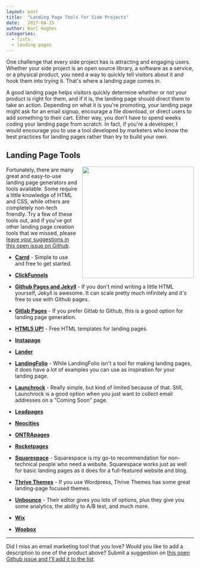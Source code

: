 ```yaml
---
layout: post
title:  "Landing Page Tools for Side Projects"
date:   2017-08-15
author: Karl Hughes
categories:
  - lists
  - landing pages
---
```


One challenge that every side project has is attracting and engaging users. Whether your side project is an open source library, a software as a service, or a physical product, you need a way to quickly tell visitors about it and hook them into trying it. That's where a landing page comes in.

A good landing page helps visitors quickly determine whether or not your product is right for them, and if it is, the landing page should direct them to take an action. Depending on what it is you're promoting, your landing page might ask for an email signup, encourage a file download, or direct users to add something to their cart. Either way, you don't have to spend weeks coding your landing page from scratch. In fact, if you're a developer, I would encourage you to use a tool developed by marketers who know the best practices for landing pages rather than try to build your own.

## Landing Page Tools

<img src="https://i.imgur.com/HHoKfhQ.jpg" style="float:right; width: 300px; height: auto; margin-left: 10px;" />

Fortunately, there are many great and easy-to-use landing page generators and tools available. Some require a little knowledge of HTML and CSS, while others are completely non-tech friendly. Try a few of these tools out, and if you've got other landing page creation tools that we missed, please [leave your suggestions in this open issue on Github](https://github.com/karllhughes/side-project-marketing/issues/12).

- **[Carrd](https://carrd.co/)** - Simple to use and free to get started.

- **[ClickFunnels](https://www.clickfunnels.com/)**

- **[Github Pages and Jekyll](https://help.github.com/articles/using-jekyll-as-a-static-site-generator-with-github-pages/)** - If you don't mind writing a little HTML yourself, Jekyll is awesome. It can scale pretty much infinitely and it's free to use with Github pages.

- **[Gitlab Pages](https://about.gitlab.com/2016/04/07/gitlab-pages-setup/)** - If you prefer Gitlab to Github, this is a good option for landing page generation.

- **[HTML5 UP!](https://html5up.net/)** - Free HTML templates for landing pages.

- **[Instapage](https://instapage.com/)**

- **[Lander](https://landerapp.com/)**

- **[LandingFolio](http://www.landingfolio.com/)** - While LandingFolio isn't a tool for making landing pages, it does have a lot of examples you can use as inspiration for your landing page.

- **[Launchrock](https://www.launchrock.com/)** - Really simple, but kind of limited because of that. Still, Launchrock is a good option when you just want to collect email addresses on a "Coming Soon" page.

- **[Leadpages](https://www.leadpages.net/welcome)**

- **[Neocities](https://neocities.org/)**

- **[ONTRApages](https://ontrapages.com/)**

- **[Rocketpages](http://www.rocketpages.net/)**

- **[Squarespace](https://www.squarespace.com/)** - Squarespace is my go-to recommendation for non-technical people who need a website. Squarespace works just as well for basic landing pages as it does for a full-featured website and blog.

- **[Thrive Themes](https://thrivethemes.com/)** - If you use Wordpress, Thrive Themes has some great landing-page focused themes.

- **[Unbounce](https://unbounce.com/)** - Their editor gives you lots of options, plus they give you some analytics, the ability to A/B test, and much more.

- **[Wix](https://www.wix.com/)**

- **[Woobox](https://woobox.com/)**

-----

Did I miss an email marketing tool that you love? Would you like to add a description to one of the product above? Submit a suggestion on [this open Github issue and I'll add it to the list](https://github.com/karllhughes/side-project-marketing/issues/12).
